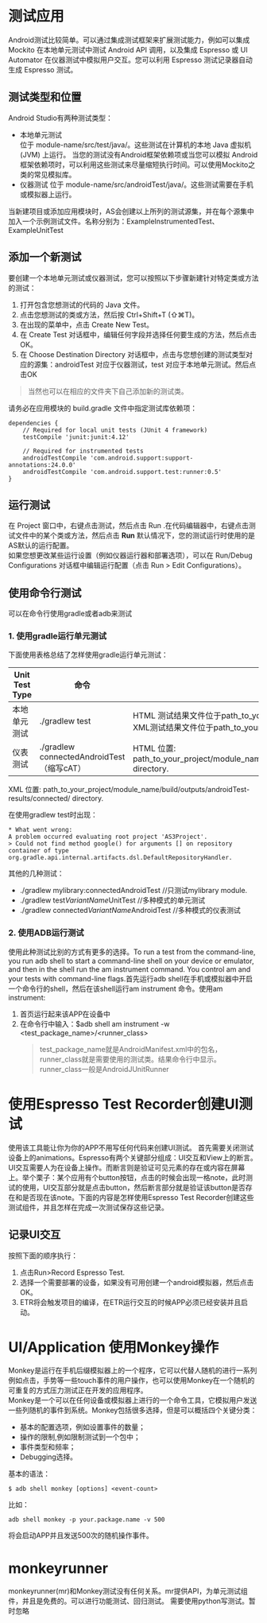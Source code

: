 # 测试应用
Android测试比较简单。可以通过集成测试框架来扩展测试能力，例如可以集成 Mockito 在本地单元测试中测试 Android API 调用，以及集成 Espresso 或 UI Automator 在仪器测试中模拟用户交互。您可以利用 Espresso 测试记录器自动生成 Espresso 测试。
## 测试类型和位置
Android Studio有两种测试类型：
- 本地单元测试  
 位于 module-name/src/test/java/。这些测试在计算机的本地 Java 虚拟机 (JVM) 上运行。 当您的测试没有Android框架依赖项或当您可以模拟 Android框架依赖项时，可以利用这些测试来尽量缩短执行时间。可以使用Mockito之类的常见模拟库。
- 仪器测试
 位于 module-name/src/androidTest/java/。这些测试需要在手机或模拟器上运行。

当新建项目或添加应用模块时，AS会创建以上所列的测试源集，并在每个源集中加入一个示例测试文件。名称分别为：ExampleInstrumentedTest、ExampleUnitTest
## 添加一个新测试
要创建一个本地单元测试或仪器测试，您可以按照以下步骤新建针对特定类或方法的测试：
1. 打开包含您想测试的代码的 Java 文件。
2. 点击您想测试的类或方法，然后按 Ctrl+Shift+T (⇧⌘T)。
3. 在出现的菜单中，点击 Create New Test。
4. 在 Create Test 对话框中，编辑任何字段并选择任何要生成的方法，然后点击 OK。
5. 在 Choose Destination Directory 对话框中，点击与您想创建的测试类型对应的源集：androidTest 对应于仪器测试，test 对应于本地单元测试。然后点击OK
> 当然也可以在相应的文件夹下自己添加新的测试类。  

请务必在应用模块的 build.gradle 文件中指定测试库依赖项：
```
dependencies {
    // Required for local unit tests (JUnit 4 framework)
    testCompile 'junit:junit:4.12'

    // Required for instrumented tests
    androidTestCompile 'com.android.support:support-annotations:24.0.0'
    androidTestCompile 'com.android.support.test:runner:0.5'
}
```
## 运行测试
在 Project 窗口中，右键点击测试，然后点击 Run .在代码编辑器中，右键点击测试文件中的某个类或方法，然后点击 **Run**
默认情况下，您的测试运行时使用的是AS默认的运行配置。  
如果您想更改某些运行设置（例如仪器运行器和部署选项），可以在 Run/Debug Configurations 对话框中编辑运行配置（点击 Run > Edit Configurations）。

## 使用命令行测试
可以在命令行使用gradle或者adb来测试
### 1. 使用gradle运行单元测试
下面使用表格总结了怎样使用gradle运行单元测试：

Unit Test Type | 命令 | 测试结果位置
---|--- | ---
本地单元测试 | ./gradlew test | HTML 测试结果文件位于path_to_your_project/module_name/build/reports/tests/。XML测试结果文件位于path_to_your_project/module_name/build/test-results/
仪表测试 | ./gradlew connectedAndroidTest（缩写cAT） | HTML 位置: path_to_your_project/module_name/build/outputs/reports/androidTests/connected/ directory.
XML 位置: path_to_your_project/module_name/build/outputs/androidTest-results/connected/ directory.

在使用gradlew test时出现：
```
* What went wrong:
A problem occurred evaluating root project 'AS3Project'.
> Could not find method google() for arguments [] on repository container of type org.gradle.api.internal.artifacts.dsl.DefaultRepositoryHandler.
```
其他的几种测试：
- ./gradlew mylibrary:connectedAndroidTest //只测试mylibrary module.
- ./gradlew test*VariantName*UnitTest //多种模式的单元测试
- ./gradlew connected*VariantName*AndroidTest //多种模式的仪表测试

### 2. 使用ADB运行测试
使用此种测试比别的方式有更多的选择。To run a test from the command-line, you run adb shell to start a command-line shell on your device or emulator, and then in the shell run the am instrument command. You control am and your tests with command-line flags.首先运行adb shell在手机或模拟器中开启一个命令行的shell，然后在该shell运行am instrument 命令。使用am instrument:
1. 首页运行起来该APP在设备中
2. 在命令行中输入：$adb shell am instrument -w <test_package_name>/<runner_class>
    >test_package_name就是AndroidManifest.xml中的包名，runner_class就是需要使用的测试类。结果命令行中显示。runner_class一般是AndroidJUnitRunner

# 使用Espresso Test Recorder创建UI测试
使用该工具能让你为你的APP不用写任何代码来创建UI测试。
首先需要关闭测试设备上的animations。Espresso有两个关键部分组成：UI交互和View上的断言。UI交互需要人为在设备上操作。而断言则是验证可见元素的存在或内容在屏幕上。举个栗子：某个应用有个button按钮，点击的时候会出现一格note，此时测试的使用，UI交互部分就是点击button，然后断言部分就是验证该button是否存在和是否现在该note。下面的内容是怎样使用Espresso Test Recorder创建这些测试组件，并且怎样在完成一次测试保存这些记录。
## 记录UI交互
按照下面的顺序执行：
1. 点击Run>Record Espresso Test.
2. 选择一个需要部署的设备，如果没有可用创建一个android模拟器，然后点击OK。
3. ETR将会触发项目的编译，在ETR运行交互的时候APP必须已经安装并且启动。

# UI/Application 使用Monkey操作
Monkey是运行在手机后缀模拟器上的一个程序，它可以代替人随机的进行一系列例如点击，手势等一些touch事件的用户操作，也可以使用Monkey在一个随机的可重复的方式压力测试正在开发的应用程序。  
Monkey是一个可以在任何设备或模拟器上进行的一个命令工具，它模拟用户发送一些列随机的事件到系统。Monkey包括很多选择，但是可以概括四个关键分类：
- 基本的配置选项，例如设置事件的数量；
- 操作的限制,例如限制测试到一个包中；
- 事件类型和频率；
- Debugging选择。

基本的语法：
```
$ adb shell monkey [options] <event-count>
```
比如：
```
adb shell monkey -p your.package.name -v 500
```
将会启动APP并且发送500次的随机操作事件。
# monkeyrunner
monkeyrunner(mr)和Monkey测试没有任何关系。mr提供API，为单元测试组件，并且是免费的。可以进行功能测试、回归测试。
需要使用python写测试。暂时忽略